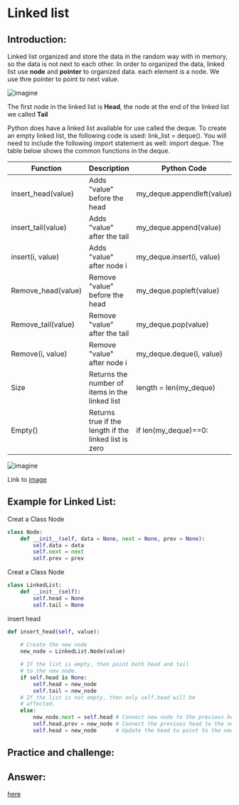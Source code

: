 # Linked list
## Introduction:
Linked list organized and store the data in the random way with in memory, so the data is not next to each other. In order to organized the data, linked list use **node** and **pointer** to organized data. each element is a node. We use thre pointer to point to next value.

![imagine]()

The first node in the linked list is **Head**, the node at the end of the linked list we called **Tail**

Python does have a linked list available for use called the deque. To create an empty linked list, the following code is used: link_list = deque(). You will need to include the following import statement as well: import deque. The table below shows the common functions in the deque.

Function|Description|Python Code|Performance
-|-|-|-
insert_head(value)|Adds "value" before the head|my_deque.appendleft(value)|O(1)
insert_tail(value)|Adds "value" after the tail|my_deque.append(value)|O(1)
insert(i, value)|Adds "value" after node i|my_deque.insert(i, value)|O(n)
Remove_head(value)|Remove "value" before the head|my_deque.popleft(value)|O(1)
Remove_tail(value)|Remove "value" after the tail|my_deque.pop(value)|O(1)
Remove(i, value)|Remove "value" after node i|my_deque.deque(i, value)|O(n)
Size|Returns the number of items in the linked list|length = len(my_deque)|O(1)
Empty()|Returns true if the length if the linked list is zero|if len(my_deque)==0:|O(1)

![imagine](./LL/LL1.png=10*2)

Link to [image](LL/LL1.png)

## Example for Linked List:
Creat a Class Node
```python
class Node:
    def __init__(self, data = None, next = None, prev = None):
        self.data = data
        self.next = next
        self.prev = prev
```
Creat a Class Node
```python
class LinkedList:
    def __init__(self):
        self.head = None
        self.tail = None
```
insert head
```python
def insert_head(self, value):
        
    # Create the new node
    new_node = LinkedList.Node(value)  

    # If the list is empty, then point both head and tail
    # to the new node.
    if self.head is None:
        self.head = new_node
        self.tail = new_node
    # If the list is not empty, then only self.head will be
    # affected.
    else:
        new_node.next = self.head # Connect new node to the previous head
        self.head.prev = new_node # Connect the previous head to the new node
        self.head = new_node      # Update the head to point to the new node
```
## Practice and challenge:
## Answer:
[here]()
